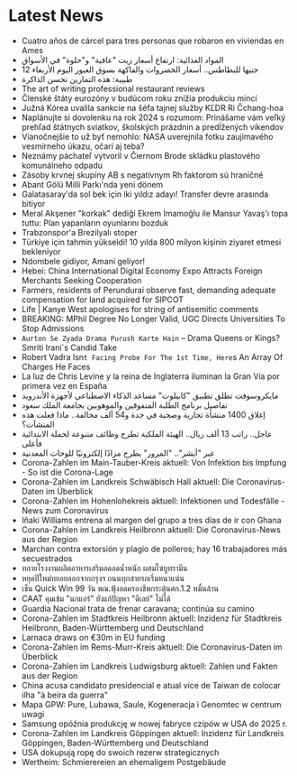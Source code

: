 # Latest News
-  Cuatro años de cárcel para tres personas que robaron en viviendas en Ames
-  المواد الغذائية: ارتفاع أسعار زيت "عافية" و"حلوة" في الأسواق
-  12 جنيها للبطاطس.. أسعار الخضروات والفاكهة بسوق العبور اليوم الأربعاء
-  طبيبة: هذه التمارين تحسن الذاكرة
-  The art of writing professional restaurant reviews
-  Členské štáty eurozóny v budúcom roku znížia produkciu mincí
-  Južná Kórea uvalila sankcie na šéfa tajnej služby KĽDR Ri Čchang-hoa
-  Naplánujte si dovolenku na rok 2024 s rozumom: Prinášame vám veľký prehľad štátnych sviatkov, školských prázdnin a predĺžených víkendov
-  Vianočnejšie to už byť nemohlo: NASA uverejnila fotku zaujímavého vesmírneho úkazu, očarí aj teba?
-  Neznámy páchateľ vytvoril v Čiernom Brode skládku plastového komunálneho odpadu
-  Zásoby krvnej skupiny AB s negatívnym Rh faktorom sú hraničné
-  Abant Gölü Milli Parkı'nda yeni dönem
-  Galatasaray'da sol bek için iki yıldız adayı! Transfer devre arasında bitiyor
-  Meral Akşener "korkak" dediği Ekrem İmamoğlu ile Mansur Yavaş'ı topa tuttu: Plan yapanların oyunlarını bozduk
-  Trabzonspor'a Brezilyalı stoper
-  Türkiye için tahmin yükseldi! 10 yılda 800 milyon kişinin ziyaret etmesi bekleniyor
-  Ndombele gidiyor, Amani geliyor!
-  Hebei: China International Digital Economy Expo Attracts Foreign Merchants Seeking Cooperation
-  Farmers, residents of Perundurai observe fast, demanding adequate compensation for land acquired for SIPCOT
-  Life | Kanye West apologises for string of antisemitic comments
-  BREAKING: MPhil Degree No Longer Valid, UGC Directs Universities To Stop Admissions
-  `Aurton Se Zyada Drama Purush Karte Hain` – Drama Queens or Kings? Smriti Irani`s Candid Take
-  Robert Vadra Isn`t Facing Probe For The 1st Time, Here`s An Array Of Charges He Faces
-  La luz de Chris Levine y la reina de Inglaterra iluminan la Gran Vía por primera vez en España
-  مايكروسوفت تطلق تطبيق "كابيلوت" مساعد الذكاء الاصطناعي لأجهزة الأندرويد
-  تفاصيل برنامج الطلبة المتفوقين والموهوبين بجامعة الملك سعود
-  إغلاق 1400 منشأة تجارية وصحية في جدة و54 ألف مخالفة.. ماذا فعلت هذه المنشآت؟
-  عاجل.. راتب 13 ألف ريال.. الهيئة الملكية تطرح وظائف متنوعة لحملة الابتدائية فأعلى
-  عبر "أبشر".. "المرور" يطرح مزادًا إلكترونيًا للوحات المعدنية
-  Corona-Zahlen im Main-Tauber-Kreis aktuell: Von Infektion bis Impfung - So ist die Corona-Lage
-  Corona-Zahlen im Landkreis Schwäbisch Hall aktuell: Die Coronavirus-Daten im Überblick
-  Corona-Zahlen im Hohenlohekreis aktuell: Infektionen und Todesfälle - News zum Coronavirus
-  Iñaki Williams entrena al margen del grupo a tres días de ir con Ghana
-  Corona-Zahlen im Landkreis Heilbronn aktuell: Die Coronavirus-News aus der Region
-  Marchan contra extorsión y plagio de polleros; hay 16 trabajadores más secuestrados
-  ทลายโรงงานผลิตอาหารเสริมลดลดน้ำหนัก ผสมไซบูทรามีน
-  หยุดปีใหม่ทยอยออกจากกรุงฯ ถนนทุกสายรถเริ่มหนาแน่น
-  เข็น Quick Win 99 วัน พณ.ฟุ้งลดครองชีพกระตุ้นศก.1.2 หมื่นล้าน
-  CAAT คุมเข้ม "นกแอร์" ยังแก้ปัญหา "ดีเลย์" ไม่ได้
-  Guardia Nacional trata de frenar caravana; continúa su camino
-  Corona-Zahlen im Stadtkreis Heilbronn aktuell: Inzidenz für Stadtkreis Heilbronn, Baden-Württemberg und Deutschland
-  Larnaca draws on €30m in EU funding
-  Corona-Zahlen im Rems-Murr-Kreis aktuell: Die Coronavirus-Daten im Überblick
-  Corona-Zahlen im Landkreis Ludwigsburg aktuell: Zahlen und Fakten aus der Region
-  China acusa candidato presidencial e atual vice de Taiwan de colocar ilha "à beira da guerra"
-  Mapa GPW: Pure, Lubawa, Saule, Kogeneracja i Genomtec w centrum uwagi
-  Samsung opóźnia produkcję w nowej fabryce czipów w USA do 2025 r.
-  Corona-Zahlen im Landkreis Göppingen aktuell: Inzidenz für Landkreis Göppingen, Baden-Württemberg und Deutschland
-  USA dokupują ropę do swoich rezerw strategicznych
-  Wertheim: Schmierereien an ehemaligem Postgebäude
